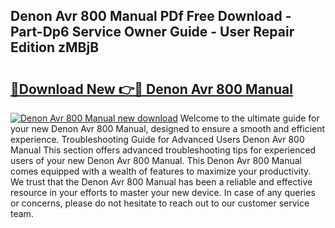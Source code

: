 ## Denon Avr 800 Manual PDf Free Download - Part-Dp6 Service Owner Guide - User Repair Edition zMBjB

# <h2><a href="http://bc36953.oget.top/?id=Denon+Avr+800+Manual">🔗Download New 👉🔴 Denon Avr 800 Manual</a></h2>

[![Denon Avr 800 Manual new download](https://i.imgur.com/5g1atiW.png)](http://bc36953.oget.top/?id=Denon+Avr+800+Manual)
Welcome to the ultimate guide for your new Denon Avr 800 Manual, designed to ensure a smooth and efficient experience. Troubleshooting Guide for Advanced Users Denon Avr 800 Manual This section offers advanced troubleshooting tips for experienced users of your new Denon Avr 800 Manual. This Denon Avr 800 Manual comes equipped with a wealth of features to maximize your productivity. We trust that the Denon Avr 800 Manual has been a reliable and effective resource in your efforts to master your new device. In case of any queries or concerns, please do not hesitate to reach out to our customer service team.
